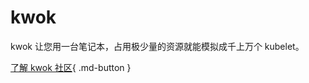 # kwok

kwok 让您用一台笔记本，占用极少量的资源就能模拟成千上万个 kubelet。

[了解 kwok 社区](https://github.com/kubernetes-sigs/kwok){ .md-button }
